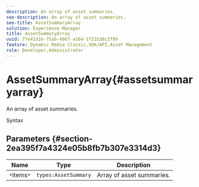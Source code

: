 ```yaml
---
description: An array of asset summaries.
seo-description: An array of asset summaries.
seo-title: AssetSummaryArray
solution: Experience Manager
title: AssetSummaryArray
uuid: 77e41d16-75ab-4967-a164-1f21b38c2f99
feature: Dynamic Media Classic,SDK/API,Asset Management
role: Developer,Administrator
---
```


# AssetSummaryArray{#assetsummaryarray}

An array of asset summaries.

 Syntax 

## Parameters {#section-2ea395f7a4324e05b8fb7b307e3314d3}

|  Name  | Type  | Description  |
|---|---|---|
|  `*`items`*`  | `types:AssetSummary`  | Array of asset summaries.  |

